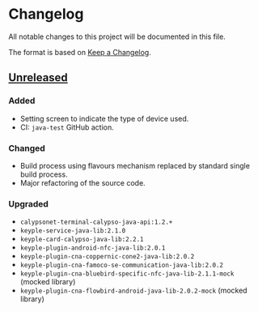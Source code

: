 # Changelog
All notable changes to this project will be documented in this file.

The format is based on [Keep a Changelog](https://keepachangelog.com/en/1.0.0/).

## [Unreleased]
### Added
- Setting screen to indicate the type of device used.
- CI: `java-test` GitHub action.
### Changed
- Build process using flavours mechanism replaced by standard single build process.
- Major refactoring of the source code.
### Upgraded
- `calypsonet-terminal-calypso-java-api:1.2.+`
- `keyple-service-java-lib:2.1.0`
- `keyple-card-calypso-java-lib:2.2.1`
- `keyple-plugin-android-nfc-java-lib:2.0.1`
- `keyple-plugin-cna-coppernic-cone2-java-lib:2.0.2`
- `keyple-plugin-cna-famoco-se-communication-java-lib:2.0.2`
- `keyple-plugin-cna-bluebird-specific-nfc-java-lib-2.1.1-mock` (mocked library)
- `keyple-plugin-cna-flowbird-android-java-lib-2.0.2-mock` (mocked library)
    
[Unreleased]: https://github.com/calypsonet/keyple-android-demo-control/compare/v2021.11...HEAD